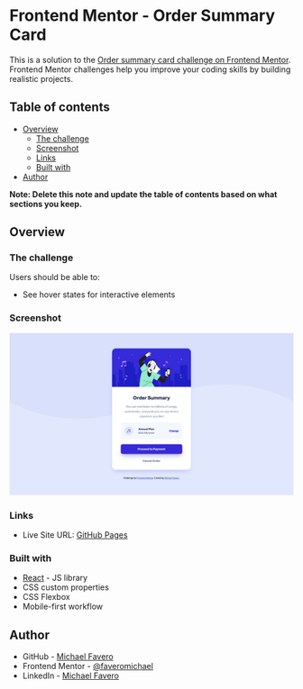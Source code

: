 # Frontend Mentor - Order Summary Card

This is a solution to the [Order summary card challenge on Frontend Mentor](https://www.frontendmentor.io/challenges/order-summary-component-QlPmajDUj). Frontend Mentor challenges help you improve your coding skills by building realistic projects. 

## Table of contents

- [Overview](#overview)
  - [The challenge](#the-challenge)
  - [Screenshot](#screenshot)
  - [Links](#links)
  - [Built with](#built-with)
- [Author](#author)

**Note: Delete this note and update the table of contents based on what sections you keep.**

## Overview

### The challenge

Users should be able to:

- See hover states for interactive elements

### Screenshot

![](./screenshot.png)

### Links

- Live Site URL: [GitHub Pages](https://faveromichael.github.io/Frontend-Mentor-Order-summary-component/)

### Built with

- [React](https://reactjs.org/) - JS library
- CSS custom properties
- CSS Flexbox
- Mobile-first workflow

## Author

- GitHub - [Michael Favero](https://github.com/faveromichael)
- Frontend Mentor - [@faveromichael](https://www.frontendmentor.io/profile/faveromichael)
- LinkedIn - [Michael Favero](https://www.linkedin.com/in/michael-favero-67849a195/)